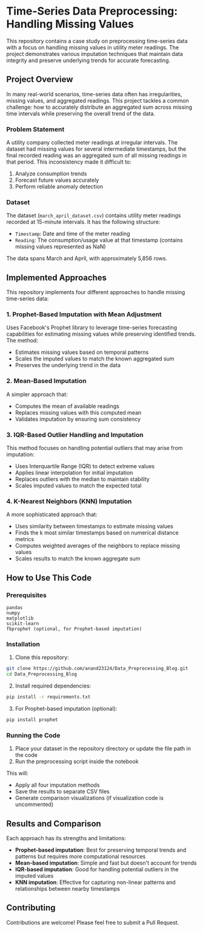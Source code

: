 # Time-Series Data Preprocessing: Handling Missing Values

This repository contains a case study on preprocessing time-series data with a focus on handling missing values in utility meter readings. The project demonstrates various imputation techniques that maintain data integrity and preserve underlying trends for accurate forecasting.

## Project Overview

In many real-world scenarios, time-series data often has irregularities, missing values, and aggregated readings. This project tackles a common challenge: how to accurately distribute an aggregated sum across missing time intervals while preserving the overall trend of the data.

### Problem Statement

A utility company collected meter readings at irregular intervals. The dataset had missing values for several intermediate timestamps, but the final recorded reading was an aggregated sum of all missing readings in that period. This inconsistency made it difficult to:

1. Analyze consumption trends
2. Forecast future values accurately
3. Perform reliable anomaly detection

### Dataset

The dataset (`march_april_dataset.csv`) contains utility meter readings recorded at 15-minute intervals. It has the following structure:

- `Timestamp`: Date and time of the meter reading
- `Reading`: The consumption/usage value at that timestamp (contains missing values represented as NaN)

The data spans March and April, with approximately 5,856 rows.

## Implemented Approaches

This repository implements four different approaches to handle missing time-series data:

### 1. Prophet-Based Imputation with Mean Adjustment

Uses Facebook's Prophet library to leverage time-series forecasting capabilities for estimating missing values while preserving identified trends. The method:
- Estimates missing values based on temporal patterns
- Scales the imputed values to match the known aggregated sum
- Preserves the underlying trend in the data

### 2. Mean-Based Imputation

A simpler approach that:
- Computes the mean of available readings
- Replaces missing values with this computed mean
- Validates imputation by ensuring sum consistency

### 3. IQR-Based Outlier Handling and Imputation

This method focuses on handling potential outliers that may arise from imputation:
- Uses Interquartile Range (IQR) to detect extreme values
- Applies linear interpolation for initial imputation
- Replaces outliers with the median to maintain stability
- Scales imputed values to match the expected total

### 4. K-Nearest Neighbors (KNN) Imputation

A more sophisticated approach that:
- Uses similarity between timestamps to estimate missing values
- Finds the k most similar timestamps based on numerical distance metrics
- Computes weighted averages of the neighbors to replace missing values
- Scales results to match the known aggregate sum

## How to Use This Code

### Prerequisites

```
pandas
numpy
matplotlib
scikit-learn
fbprophet (optional, for Prophet-based imputation)
```

### Installation

1. Clone this repository:
```bash
git clone https://github.com/anand23124/Data_Preprocessing_Blog.git
cd Data_Preprocessing_Blog
```

2. Install required dependencies:
```bash
pip install -r requirements.txt
```

3. For Prophet-based imputation (optional):
```bash
pip install prophet
```

### Running the Code

1. Place your dataset in the repository directory or update the file path in the code
2. Run the preprocessing script inside the notebook

This will:
- Apply all four imputation methods
- Save the results to separate CSV files
- Generate comparison visualizations (if visualization code is uncommented)

## Results and Comparison

Each approach has its strengths and limitations:

- **Prophet-based imputation**: Best for preserving temporal trends and patterns but requires more computational resources
- **Mean-based imputation**: Simple and fast but doesn't account for trends
- **IQR-based imputation**: Good for handling potential outliers in the imputed values
- **KNN imputation**: Effective for capturing non-linear patterns and relationships between nearby timestamps

## Contributing

Contributions are welcome! Please feel free to submit a Pull Request.
